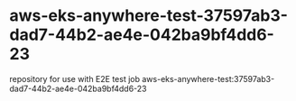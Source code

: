 # aws-eks-anywhere-test-37597ab3-dad7-44b2-ae4e-042ba9bf4dd6-23
repository for use with E2E test job aws-eks-anywhere-test:37597ab3-dad7-44b2-ae4e-042ba9bf4dd6-23
